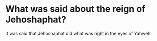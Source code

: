 # What was said about the reign of Jehoshaphat?

It was said that Jehoshaphat did what was right in the eyes of Yahweh.
